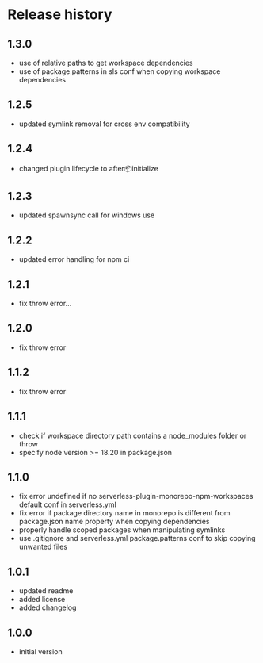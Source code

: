 # Release history
## 1.3.0
- use of relative paths to get workspace dependencies
- use of package.patterns in sls conf when copying workspace dependencies

## 1.2.5
- updated symlink removal for cross env compatibility

## 1.2.4
- changed plugin lifecycle to after:package:initialize

## 1.2.3
- updated spawnsync call for windows use

## 1.2.2
- updated error handling for npm ci

## 1.2.1
- fix throw error...

## 1.2.0
- fix throw error

## 1.1.2
- fix throw error

## 1.1.1
- check if workspace directory path contains a node_modules folder or throw
- specify node version >= 18.20 in package.json

## 1.1.0
- fix error undefined if no serverless-plugin-monorepo-npm-workspaces default conf in serverless.yml
- fix error if package directory name in monorepo is different from package.json name property when copying dependencies
- properly handle scoped packages when manipulating symlinks
- use .gitignore and serverless.yml package.patterns conf to skip copying unwanted files

## 1.0.1
- updated readme
- added license
- added changelog

## 1.0.0
- initial version
